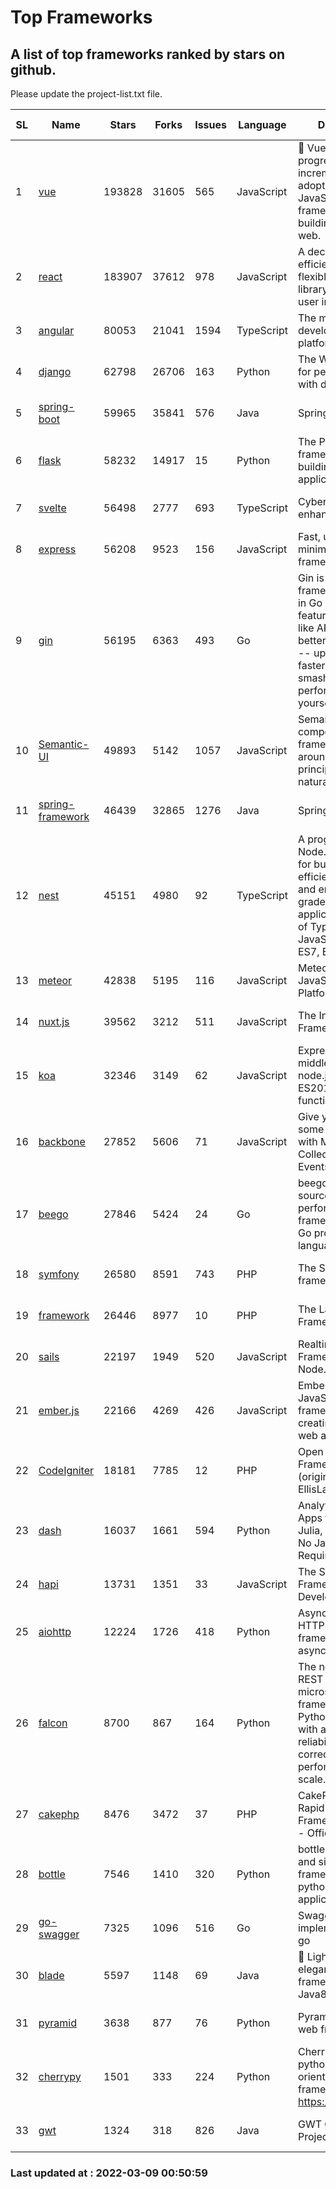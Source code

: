 # Top Frameworks
## A list of top frameworks ranked by stars on github.  
Please update the project-list.txt file.

| SL| Name  | Stars| Forks| Issues | Language | Description | Last Commit |
| --| ------| -----| ---- | ------ | -------- | ----------- | ----------- |
| 1 | [vue](https://github.com/vuejs/vue) | 193828 | 31605 | 565 | JavaScript | 🖖 Vue.js is a progressive, incrementally-adoptable JavaScript framework for building UI on the web. | 2022-02-22 18:38:12 |
| 2 | [react](https://github.com/facebook/react) | 183907 | 37612 | 978 | JavaScript | A declarative, efficient, and flexible JavaScript library for building user interfaces. | 2022-03-08 19:37:05 |
| 3 | [angular](https://github.com/angular/angular) | 80053 | 21041 | 1594 | TypeScript | The modern web developer’s platform | 2022-03-08 22:48:37 |
| 4 | [django](https://github.com/django/django) | 62798 | 26706 | 163 | Python | The Web framework for perfectionists with deadlines. | 2022-03-08 13:50:06 |
| 5 | [spring-boot](https://github.com/spring-projects/spring-boot) | 59965 | 35841 | 576 | Java | Spring Boot | 2022-03-08 17:34:46 |
| 6 | [flask](https://github.com/pallets/flask) | 58232 | 14917 | 15 | Python | The Python micro framework for building web applications. | 2022-03-08 14:50:25 |
| 7 | [svelte](https://github.com/sveltejs/svelte) | 56498 | 2777 | 693 | TypeScript | Cybernetically enhanced web apps | 2022-03-06 15:46:48 |
| 8 | [express](https://github.com/expressjs/express) | 56208 | 9523 | 156 | JavaScript | Fast, unopinionated, minimalist web framework for node. | 2022-03-01 04:41:41 |
| 9 | [gin](https://github.com/gin-gonic/gin) | 56195 | 6363 | 493 | Go | Gin is a HTTP web framework written in Go (Golang). It features a Martini-like API with much better performance -- up to 40 times faster. If you need smashing performance, get yourself some Gin. | 2022-02-14 06:39:57 |
| 10 | [Semantic-UI](https://github.com/Semantic-Org/Semantic-UI) | 49893 | 5142 | 1057 | JavaScript | Semantic is a UI component framework based around useful principles from natural language. | 2018-10-21 20:59:02 |
| 11 | [spring-framework](https://github.com/spring-projects/spring-framework) | 46439 | 32865 | 1276 | Java | Spring Framework | 2022-03-08 15:24:03 |
| 12 | [nest](https://github.com/nestjs/nest) | 45151 | 4980 | 92 | TypeScript | A progressive Node.js framework for building efficient, scalable, and enterprise-grade server-side applications on top of TypeScript & JavaScript (ES6, ES7, ES8) 🚀 | 2022-03-08 08:56:17 |
| 13 | [meteor](https://github.com/meteor/meteor) | 42838 | 5195 | 116 | JavaScript | Meteor, the JavaScript App Platform | 2022-03-07 12:36:21 |
| 14 | [nuxt.js](https://github.com/nuxt/nuxt.js) | 39562 | 3212 | 511 | JavaScript | The Intuitive Vue(2) Framework | 2021-12-17 13:20:07 |
| 15 | [koa](https://github.com/koajs/koa) | 32346 | 3149 | 62 | JavaScript | Expressive middleware for node.js using ES2017 async functions | 2022-03-01 16:12:01 |
| 16 | [backbone](https://github.com/jashkenas/backbone) | 27852 | 5606 | 71 | JavaScript | Give your JS App some Backbone with Models, Views, Collections, and Events | 2022-02-26 00:31:21 |
| 17 | [beego](https://github.com/beego/beego) | 27846 | 5424 | 24 | Go | beego is an open-source, high-performance web framework for the Go programming language. | 2022-03-05 10:05:33 |
| 18 | [symfony](https://github.com/symfony/symfony) | 26580 | 8591 | 743 | PHP | The Symfony PHP framework | 2022-03-08 15:49:59 |
| 19 | [framework](https://github.com/laravel/framework) | 26446 | 8977 | 10 | PHP | The Laravel Framework. | 2022-03-08 18:13:18 |
| 20 | [sails](https://github.com/balderdashy/sails) | 22197 | 1949 | 520 | JavaScript | Realtime MVC Framework for Node.js | 2022-01-14 23:55:08 |
| 21 | [ember.js](https://github.com/emberjs/ember.js) | 22166 | 4269 | 426 | JavaScript | Ember.js - A JavaScript framework for creating ambitious web applications | 2022-03-08 18:20:44 |
| 22 | [CodeIgniter](https://github.com/bcit-ci/CodeIgniter) | 18181 | 7785 | 12 | PHP | Open Source PHP Framework (originally from EllisLab) | 2022-03-03 13:29:55 |
| 23 | [dash](https://github.com/plotly/dash) | 16037 | 1661 | 594 | Python | Analytical Web Apps for Python, R, Julia, and Jupyter. No JavaScript Required. | 2022-03-02 14:51:20 |
| 24 | [hapi](https://github.com/hapijs/hapi) | 13731 | 1351 | 33 | JavaScript | The Simple, Secure Framework Developers Trust | 2022-03-02 14:32:29 |
| 25 | [aiohttp](https://github.com/aio-libs/aiohttp) | 12224 | 1726 | 418 | Python | Asynchronous HTTP client/server framework for asyncio and Python | 2022-03-07 21:28:16 |
| 26 | [falcon](https://github.com/falconry/falcon) | 8700 | 867 | 164 | Python | The no-nonsense REST API and microservices framework for Python developers, with a focus on reliability, correctness, and performance at scale. | 2022-03-08 21:34:31 |
| 27 | [cakephp](https://github.com/cakephp/cakephp) | 8476 | 3472 | 37 | PHP | CakePHP: The Rapid Development Framework for PHP - Official Repository | 2022-03-05 02:11:15 |
| 28 | [bottle](https://github.com/bottlepy/bottle) | 7546 | 1410 | 320 | Python | bottle.py is a fast and simple micro-framework for python web-applications. | 2022-03-01 21:05:57 |
| 29 | [go-swagger](https://github.com/go-swagger/go-swagger) | 7325 | 1096 | 516 | Go | Swagger 2.0 implementation for go | 2022-02-26 04:22:24 |
| 30 | [blade](https://github.com/lets-blade/blade) | 5597 | 1148 | 69 | Java | :rocket: Lightning fast and elegant mvc framework for Java8 | 2020-03-22 13:39:23 |
| 31 | [pyramid](https://github.com/Pylons/pyramid) | 3638 | 877 | 76 | Python | Pyramid - A Python web framework | 2022-02-07 05:45:49 |
| 32 | [cherrypy](https://github.com/cherrypy/cherrypy) | 1501 | 333 | 224 | Python | CherryPy is a pythonic, object-oriented HTTP framework.      https://cherrypy.dev | 2022-02-14 20:44:10 |
| 33 | [gwt](https://github.com/gwtproject/gwt) | 1324 | 318 | 826 | Java | GWT Open Source Project | 2022-02-10 23:35:12 |

### Last updated at : 2022-03-09 00:50:59
